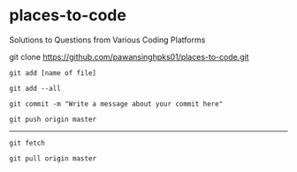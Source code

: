 # places-to-code
Solutions to Questions from Various Coding Platforms


git clone https://github.com/pawansinghpks01/places-to-code.git

`git add [name of file]`

`git add --all`

`git commit -m "Write a message about your commit here"`

`git push origin master`

---

`git fetch`

`git pull origin master`

